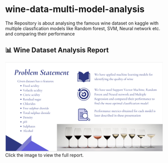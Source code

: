 # wine-data-multi-model-analysis
The Repository is about analysing the famous wine dataset on kaggle with multiple classfication models like Random forest, SVM, Neural network etc. and comparing their performance

## 📊 Wine Dataset Analysis Report  

[![Wine Report Preview](assets/wine_report_thumbnail.png)](assets/wine_report.pdf)  
Click the image to view the full report.

